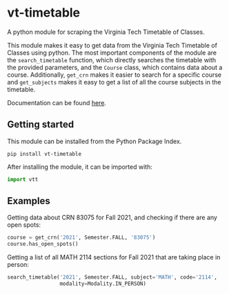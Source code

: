 # vt-timetable

A python module for scraping the Virginia Tech Timetable of Classes.

This module makes it easy to get data from the Virginia Tech Timetable of
Classes using python. The most important components of the module are the
`search_timetable` function, which directly searches the timetable with the
provided parameters, and the `Course` class, which contains data about a
course. Additionally, `get_crn` makes it easier to search for a specific course
and `get_subjects` makes it easy to get a list of all the course subjects in
the timetable.

Documentation can be found
[here](https://leodiperna.com/projects/vt-timetable/documentation).

## Getting started

This module can be installed from the Python Package Index.

```console
pip install vt-timetable
```

After installing the module, it can be imported with:

```python
import vtt
```

## Examples

Getting data about CRN 83075 for Fall 2021, and checking if there are any open
spots:

```python
course = get_crn('2021', Semester.FALL, '83075')
course.has_open_spots()
```

Getting a list of all MATH 2114 sections for Fall 2021 that are taking place in
person:

```python
search_timetable('2021', Semester.FALL, subject='MATH', code='2114',
                 modality=Modality.IN_PERSON)
```
